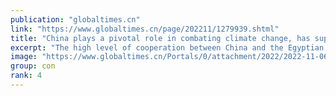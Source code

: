 ```yaml
---
publication: "globaltimes.cn"
link: "https://www.globaltimes.cn/page/202211/1279939.shtml"
title: "China plays a pivotal role in combating climate change, has supported various related projects: Egyptian Ambassador "
excerpt: "The high level of cooperation between China and the Egyptian presidency of COP27 continues to become stronger, with far reaching results that will have a lasting positive impact for both peoples and t"
image: "https://www.globaltimes.cn/Portals/0/attachment/2022/2022-11-06/8f25207c-64e3-4e1d-bfd1-ba3da6750b77_s.jpeg"
group: con
rank: 4
---
```

